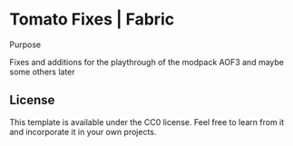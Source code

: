 # Tomato Fixes | Fabric

Purpose

Fixes and additions for the playthrough of the modpack AOF3 and maybe some others later



## License

This template is available under the CC0 license. Feel free to learn from it and incorporate it in your own projects.
